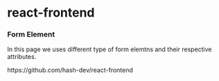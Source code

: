 # react-frontend
<h3>Form Element</h3>
<p>In this page we uses different type of form elemtns and their respective attributes.</p>https://github.com/hash-dev/react-frontend
